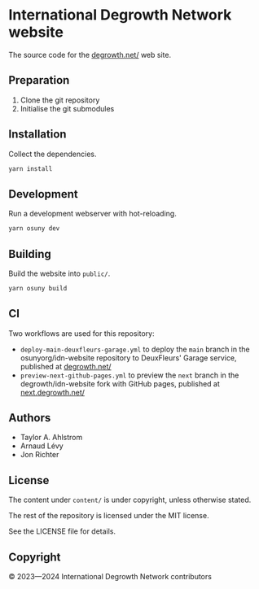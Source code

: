 # International Degrowth Network website

The source code for the [degrowth.net/](https://degrowth.net) web site.

## Preparation

1. Clone the git repository
2. Initialise the git submodules

## Installation

Collect the dependencies.

```sh
yarn install
```

## Development

Run a development webserver with hot-reloading.

```sh
yarn osuny dev
```

## Building

Build the website into `public/`.

```sh
yarn osuny build
```

## CI

Two workflows are used for this repository:

- `deploy-main-deuxfleurs-garage.yml` to deploy the `main` branch in the osunyorg/idn-website repository to DeuxFleurs' Garage service, published at [degrowth.net/](https://degrowth.net)
- `preview-next-github-pages.yml` to preview the `next` branch in the degrowth/idn-website fork with GitHub pages, published at [next.degrowth.net/](https://next.degrowth.net)

## Authors

- Taylor A. Ahlstrom
- Arnaud Lévy
- Jon Richter

## License

The content under `content/` is under copyright, unless otherwise stated.

The rest of the repository is licensed under the MIT license.

See the LICENSE file for details.

## Copyright

© 2023—2024 International Degrowth Network contributors

